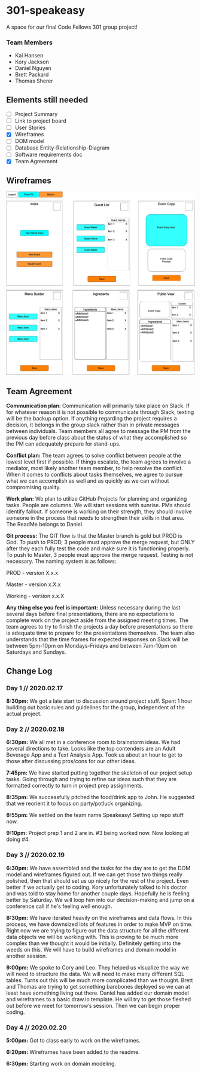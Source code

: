 # 301-speakeasy
A space for our final Code Fellows 301 group project!

### Team Members
* Kai Hansen
* Kory Jackson
* Daniel Nguyen
* Brett Packard
* Thomas Sherer
 
## Elements still needed
- [ ] Project Summary
- [ ] Link to project board
- [ ] User Stories
- [x] Wireframes
- [ ] DOM model
- [ ] Database Entity-Relationship-Diagram
- [ ] Software requirements doc
- [x] Team Agreement

## Wireframes
![wireframes](img.readme/301-speakeasy-project-Wireframes.jpg)

## Team Agreement

**Communication plan:** Communication will primarily take place on Slack. If for whatever reason it is not possible to communicate through Slack, texting will be the backup option. If anything regarding the project requires a decision, it belongs in the group slack rather than in private messages between individuals. Team members all agree to message the PM from the previous day before class about the status of what they accomplished so the PM can adequately prepare for stand-ups. 

**Conflict plan:** The team agrees to solve conflict between people at the lowest level first if possible. If things escalate, the team agrees to involve a mediator, most likely another team member, to help resolve the conflict. When it comes to conflicts about tasks themselves, we agree to pursue what we can accomplish as well and as quickly as we can without compromising quality. 

**Work plan:** We plan to utilize GitHub Projects for planning and organizing tasks. People are columns. We will start sessions with sunrise. PMs should identify fallout. If someone is working on their strength, they should involve someone in the process that needs to strengthen their skills in that area. The ReadMe belongs to Daniel. 

**Git process:** The GIT flow is that the Master branch is gold but PROD is God. To push to PROD, 3 people must approve the merge request, but ONLY after they each fully test the code and make sure it is functioning properly. To push to Master, 3 people must approve the merge request. Testing is not necessary. The naming system is as follows:

PROD - version X.x.x

Master - version x.X.x

Working - version x.x.X

**Any thing else you feel is important:** Unless necessary during the last several days before final presentations, there are no expectations to complete work on the project aside from the assigned meeting times. The team agrees to try to finish the projects a day before presentations so there is adequate time to prepare for the presentations themselves. The team also understands that the time frames for expected responses on Slack will be between 5pm-10pm on Mondays-Fridays and between 7am-10pm on Saturdays and Sundays.

## Change Log

### Day 1 // 2020.02.17

**8:30pm:** We got a late start to discussion around project stuff. Spent 1 hour building out basic rules and guidelines for the group, independent of the actual project.

### Day 2 // 2020.02.18

**6:30pm:** We all met in a conference room to brainstorm ideas. We had several directions to take. Looks like the top contenders are an Adult Beverage App and a Text Analysis App. Took us about an hour to get to those after discussing pros/cons for our other ideas.

**7:45pm:** We have started putting together the skeleton of our project setup tasks. Going through and trying to refine our ideas such that they are formatted correctly to turn in project prep assignments.

**8:35pm:** We successfully pitched the food/drink app to John. He suggested that we reorient it to focus on party/potluck organizing. 

**8:55pm:** We settled on the team name Speakeasy! Setting up repo stuff now.

**9:10pm:** Project prep 1 and 2 are in. #3 being worked now. Now looking at doing #4.

### Day 3 // 2020.02.19

**6:30pm:** We have assembled and the tasks for the day are to get the DOM model and wireframes figured out. If we can get those two things really polished, then that should set us up nicely for the rest of the project. Even better if we actually get to coding. Kory unfortunately talked to his doctor and was told to stay home for another couple days. Hopefully he is feeling better by Saturday. We will loop him into our decision-making and jump on a conference call if he's feeling well enough.

**8:30pm:** We have iterated heavily on the wireframes and data flows. In this process, we have downsized lots of features in order to make MVP on time. Right now we are trying to figure out the data structure for all the different data objects we will be working with. This is proving to be much more complex than we thought it would be initially. Definitely getting into the weeds on this. We will have to build wireframes and domain model in another session.

**9:00pm:** We spoke to Cory and Leo. They helped us visualize the way we will need to structure the data. We will need to make many different SQL tables. Turns out this will be much more complicated than we thought. Brett and Thomas are trying to get something barebones deployed so we can at least have something living out there. Daniel has added our domain model and wireframes to a basic draw.io template. He will try to get those fleshed out before we meet for tomorrow’s session. Then we can begin proper coding.

### Day 4 // 2020.02.20

**5:00pm:** Got to class early to work on the wireframes. 

**6:20pm:** Wireframes have been added to the readme.

**6:30pm:** Starting work on domain modeling.
